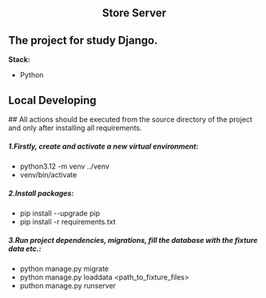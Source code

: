 <h2 align="center">Store Server</h2>
<h2>The project for study Django.</h2>

**Stack:**
- Python

<h2>Local Developing</h2>
## All actions should be executed from the source directory of the project and only after installing all requirements.

##### 1.Firstly, create and activate a new virtual environment:

- python3.12 -m venv ../venv
- venv/bin/activate
##### 2.Install packages:

- pip install --upgrade pip
- pip install -r requirements.txt
##### 3.Run project dependencies, migrations, fill the database with the fixture data etc.:

- python manage.py migrate
- python manage.py loaddata <path_to_fixture_files>
- puthon manage.py runserver 

